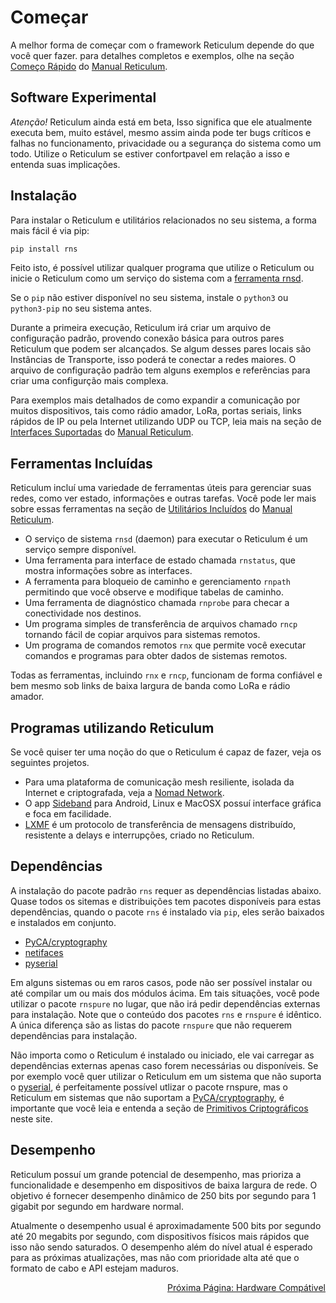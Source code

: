 # Começar

A melhor forma de começar com o framework Reticulum depende do que você quer fazer. para detalhes completos e exemplos, olhe na seção [Começo Rápido](manual/gettingstartedfast.html) do [Manual Reticulum](manual/index.html).

## Software Experimental

*Atenção!* Reticulum ainda está em beta, Isso significa que ele atualmente executa bem, muito estável, mesmo assim ainda pode ter bugs críticos e falhas no funcionamento, privacidade ou a segurança do sistema como um todo.
Utilize o Reticulum se estiver confortpavel em relação a isso e entenda suas implicações.

## Instalação

Para instalar o Reticulum e utilitários relacionados no seu sistema, a forma mais fácil é via pip:

```bash
pip install rns
```

Feito isto, é possível utilizar qualquer programa que utilize o Reticulum ou inicie o Reticulum como um serviço do sistema com a [ferramenta rnsd](https://reticulum.network/manual/using.html#the-rnsd-utility).

Se o `pip` não estiver disponível no seu sistema, instale o `python3` ou `python3-pip` no seu sistema antes.

Durante a primeira execução, Reticulum irá criar um arquivo de configuração padrão, provendo conexão básica para outros pares Reticulum que podem ser alcançados. Se algum desses pares locais são Instâncias de Transporte, isso poderá te conectar a redes maiores. O arquivo de configuração padrão tem alguns exemplos e referências para criar uma configurção mais complexa.

Para exemplos mais detalhados de como expandir a comunicação por muitos dispositivos, tais como rádio amador, LoRa, portas seriais, links rápidos de IP ou pela Internet utilizando UDP ou TCP, leia mais na seção de [Interfaces Suportadas](manual/interfaces.html) do [Manual Reticulum](manual/index.html).

## Ferramentas Incluídas

Reticulum incluí uma variedade de ferramentas úteis para gerenciar suas redes, como ver estado, informações e outras tarefas. Você pode ler mais sobre essas ferramentas na seção de [Utilitários Incluídos](manual/using.html#included-utility-programs) do [Manual Reticulum](manual/index.html).

- O serviço de sistema `rnsd` (daemon) para executar o Reticulum é um serviço sempre disponível.
- Uma ferramenta para interface de estado chamada `rnstatus`, que mostra informações sobre as interfaces.
- A ferramenta para bloqueio de caminho e gerenciamento `rnpath` permitindo que você observe e modifique tabelas de caminho.
- Uma ferramenta de diagnóstico chamada `rnprobe` para checar a conectividade nos destinos.
- Um programa simples de transferência de arquivos chamado `rncp` tornando fácil de copiar arquivos para sistemas remotos.
- Um programa de comandos remotos `rnx` que permite você executar comandos e programas para obter dados de sistemas remotos.

Todas as ferramentas, incluindo `rnx` e `rncp`, funcionam de forma confiável e bem mesmo sob links de baixa largura de banda como LoRa e rádio amador.

## Programas utilizando Reticulum

Se você quiser ter uma noção do que o Reticulum é capaz de fazer, veja os seguintes projetos.

- Para uma plataforma de comunicação mesh resiliente, isolada da Internet e criptografada, veja a [Nomad Network](https://github.com/markqvist/NomadNet).
- O app [Sideband](https://github.com/markqvist/Sideband) para Android, Linux e MacOSX possuí interface gráfica e foca em facilidade.
- [LXMF](https://github.com/markqvist/LXMF) é um protocolo de transferência de mensagens distribuído, resistente a delays e interrupções, criado no Reticulum.

## Dependências

A instalação do pacote padrão `rns` requer as dependências listadas abaixo. Quase todos os sitemas e distribuições tem pacotes disponíveis para estas dependências, quando o pacote `rns` é instalado via `pip`, eles serão baixados e instalados em conjunto.

- [PyCA/cryptography](https://github.com/pyca/cryptography)
- [netifaces](https://github.com/al45tair/netifaces)
- [pyserial](https://github.com/pyserial/pyserial)

Em alguns sistemas ou em raros casos, pode não ser possível instalar ou até compilar um ou mais dos módulos ácima. Em tais situações, você pode utilizar o pacote `rnspure` no lugar, que não irá pedir dependências externas para instalação. Note que o conteúdo dos pacotes `rns` e `rnspure` é idêntico. A única diferença são as listas do pacote `rnspure` que não requerem dependências para instalação.

Não importa como o Reticulum é instalado ou iniciado, ele vai carregar as dependências externas apenas caso forem necessárias ou disponíveis. Se por exemplo você quer utilizar o Reticulum em um sistema que não suporta o [pyserial](https://github.com/pyserial/pyserial), é perfeitamente possível utlizar o pacote rnspure, mas o Reticulum em sistemas que não suportam a [PyCA/cryptography](https://github.com/pyca/cryptography), é importante que você leia e entenda a seção de [Primitivos Criptográficos](crypto.html) neste site.

## Desempenho

Reticulum possuí um grande potencial de desempenho, mas prioriza  a funcionalidade e desempenho em dispositivos de baixa largura de rede. O objetivo é fornecer desempenho dinâmico de 250 bits por segundo para 1 gigabit por segundo em hardware normal.

Atualmente o desempenho usual é aproximadamente 500 bits por segundo até 20 megabits por segundo, com dispositivos físicos mais rápidos que isso não sendo saturados. O desempenho além do nível atual é esperado para as próximas atualizações, mas não com prioridade alta até que o formato de cabo e API estejam maduros.

<p align="right"><a href="hardware_pt-br.html">Próxima Página: Hardware Compátivel</a></p>
